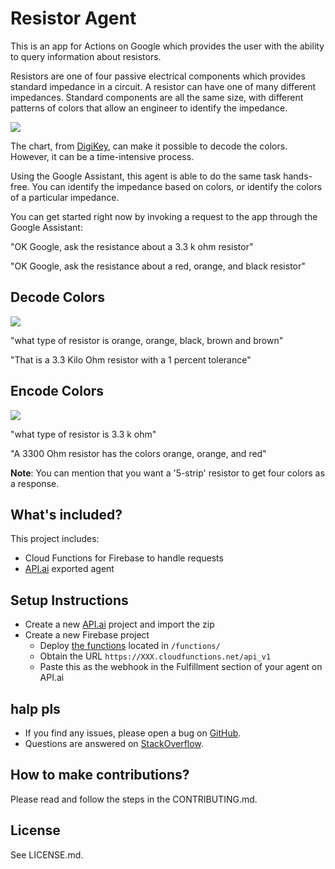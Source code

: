 # Resistor Agent

This is an app for Actions on Google which provides the user with the ability to query information about resistors.

Resistors are one of four passive electrical components which provides standard impedance in a circuit. A resistor can
have one of many different impedances. Standard components are all the same size, with different patterns of colors that allow
an engineer to identify the impedance.

<img src='https://raw.githubusercontent.com/fleker/resistor-agent/master/screenshots/resistor-color-chart.jpg' />

The chart, from [DigiKey](https://www.digikey.com/en/resources/conversion-calculators/conversion-calculator-resistor-color-code-4-band), can make it possible to decode the colors. However, it can be a time-intensive process.

Using the Google Assistant, this agent is able to do the same task hands-free. You can identify the impedance based on colors, or identify the colors of a particular impedance.

You can get started right now by invoking a request to the app through the Google Assistant:

"OK Google, ask the resistance about a 3.3 k ohm resistor"

"OK Google, ask the resistance about a red, orange, and black resistor"

## Decode Colors
<img src='https://raw.githubusercontent.com/fleker/resistor-agent/master/screenshots/decode-2.jpg' />

"what type of resistor is orange, orange, black, brown and brown"

"That is a 3.3 Kilo Ohm resistor with a 1 percent tolerance"

## Encode Colors
<img src='https://raw.githubusercontent.com/fleker/resistor-agent/master/screenshots/encode-1.jpg' />

"what type of resistor is 3.3 k ohm"

"A 3300 Ohm resistor has the colors orange, orange, and red"

**Note**: You can mention that you want a '5-strip' resistor to get four colors as a response.

## What's included?

This project includes:

* Cloud Functions for Firebase to handle requests
* [API.ai](http://api.ai) exported agent

## Setup Instructions

* Create a new [API.ai](http://api.ai) project and import the zip
* Create a new Firebase project
    * Deploy [the functions](https://firebase.google.com/docs/functions/) located in `/functions/`
    * Obtain the URL `https://XXX.cloudfunctions.net/api_v1`
    * Paste this as the webhook in the Fulfillment section of your agent on API.ai

## halp pls

* If you find any issues, please open a bug on [GitHub](/issues).
* Questions are answered on [StackOverflow](https://stackoverflow.com/questions/tagged/actions-on-google).

## How to make contributions?
Please read and follow the steps in the CONTRIBUTING.md.

## License
See LICENSE.md.
